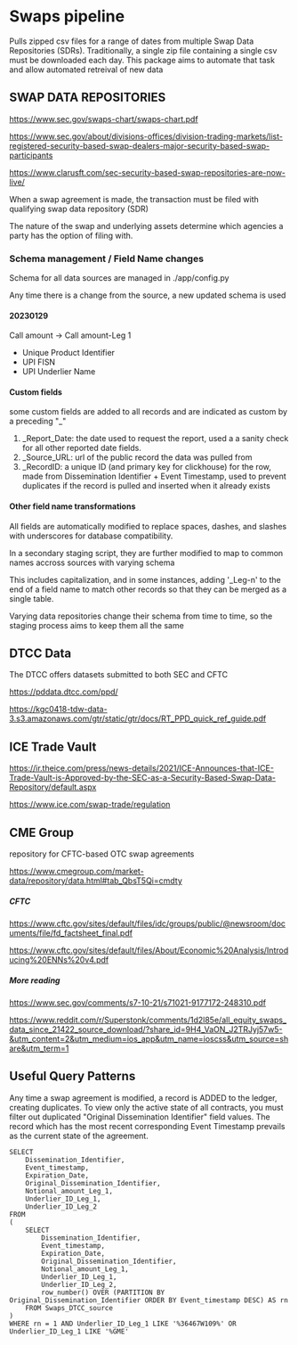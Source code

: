 

# Swaps pipeline

Pulls zipped csv files for a range of dates from multiple Swap Data Repositories (SDRs). Traditionally, a single zip file containing a single csv must be downloaded each day. This package aims to automate that task and allow automated retreival of new data 



## SWAP DATA REPOSITORIES

https://www.sec.gov/swaps-chart/swaps-chart.pdf

https://www.sec.gov/about/divisions-offices/division-trading-markets/list-registered-security-based-swap-dealers-major-security-based-swap-participants

https://www.clarusft.com/sec-security-based-swap-repositories-are-now-live/

When a swap agreement is made, the transaction must be filed with qualifying swap data repository (SDR)

The nature of the swap and underlying assets determine which agencies a party has the option of filing with. 

### Schema management / Field Name changes
Schema for all data sources are managed in ./app/config.py

Any time there is a change from the source, a new updated schema is used


#### 20230129
Call amount -> Call amount-Leg 1 
+ Unique Product Identifier
+ UPI FISN
+ UPI Underlier Name


#### Custom fields
some custom fields are added to all records and are indicated as custom by a preceding "_"

1. _Report_Date: the date used to request the report, used a a sanity check for all other reported date fields. 
2. _Source_URL: url of the public record the data was pulled from
3. _RecordID: a unique ID (and primary key for clickhouse) for the row, made from Dissemination Identifier + Event Timestamp, used to prevent duplicates if the record is pulled and inserted when it already exists

#### Other field name transformations
All fields are automatically modified to replace spaces, dashes, and slashes with underscores for database compatibility. 

In a secondary staging script, they are further modified to map to common names accross sources with varying schema

This includes capitalization, and in some instances, adding '_Leg-n' to the end of a field name to match other records so that they can be merged as a single table.

Varying data repositories change their schema from time to time, so the staging process aims to keep them all the same



## DTCC Data

The DTCC offers datasets submitted to both SEC and CFTC

https://pddata.dtcc.com/ppd/

https://kgc0418-tdw-data-3.s3.amazonaws.com/gtr/static/gtr/docs/RT_PPD_quick_ref_guide.pdf



## ICE Trade Vault

https://ir.theice.com/press/news-details/2021/ICE-Announces-that-ICE-Trade-Vault-is-Approved-by-the-SEC-as-a-Security-Based-Swap-Data-Repository/default.aspx

https://www.ice.com/swap-trade/regulation


##  CME Group 
repository for CFTC-based OTC swap agreements

https://www.cmegroup.com/market-data/repository/data.html#tab_QbsT5Qi=cmdty



##### CFTC

https://www.cftc.gov/sites/default/files/idc/groups/public/@newsroom/documents/file/fd_factsheet_final.pdf

https://www.cftc.gov/sites/default/files/About/Economic%20Analysis/Introducing%20ENNs%20v4.pdf



##### More reading
https://www.sec.gov/comments/s7-10-21/s71021-9177172-248310.pdf


https://www.reddit.com/r/Superstonk/comments/1d2l85e/all_equity_swaps_data_since_21422_source_download/?share_id=9H4_VaON_J2TRJyj57w5-&utm_content=2&utm_medium=ios_app&utm_name=ioscss&utm_source=share&utm_term=1


## Useful Query Patterns

Any time a swap agreement is modified, a record is ADDED to the ledger, creating duplicates. To view only the active state of all contracts, you must filter out duplicated "Original Dissemination Identifier" field values. The record which has the most recent corresponding Event Timestamp prevails as the current state of the agreement. 

```
SELECT
    Dissemination_Identifier,
    Event_timestamp,
    Expiration_Date,
    Original_Dissemination_Identifier, 
    Notional_amount_Leg_1, 
    Underlier_ID_Leg_1,
    Underlier_ID_Leg_2
FROM
(
    SELECT
        Dissemination_Identifier,
        Event_timestamp,
        Expiration_Date,
        Original_Dissemination_Identifier, 
        Notional_amount_Leg_1, 
        Underlier_ID_Leg_1,
        Underlier_ID_Leg_2,
        row_number() OVER (PARTITION BY Original_Dissemination_Identifier ORDER BY Event_timestamp DESC) AS rn
    FROM Swaps_DTCC_source
)
WHERE rn = 1 AND Underlier_ID_Leg_1 LIKE '%36467W109%' OR Underlier_ID_Leg_1 LIKE '%GME'
```